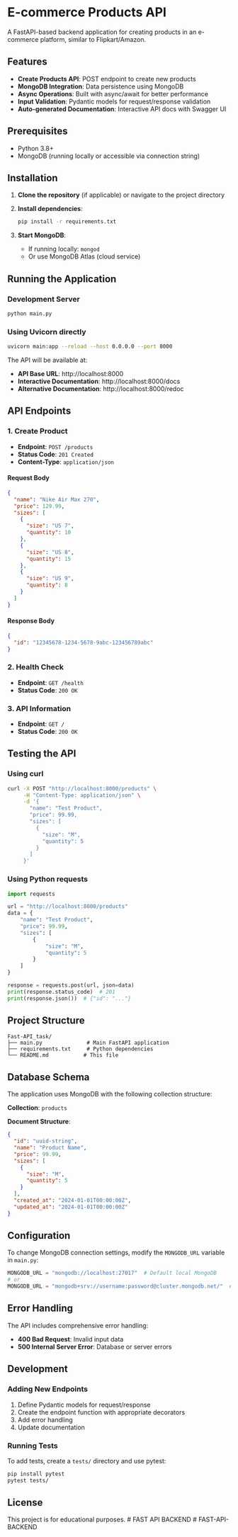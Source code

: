 # E-commerce Products API

A FastAPI-based backend application for creating products in an e-commerce platform, similar to Flipkart/Amazon.

## Features

- **Create Products API**: POST endpoint to create new products
- **MongoDB Integration**: Data persistence using MongoDB
- **Async Operations**: Built with async/await for better performance
- **Input Validation**: Pydantic models for request/response validation
- **Auto-generated Documentation**: Interactive API docs with Swagger UI

## Prerequisites

- Python 3.8+
- MongoDB (running locally or accessible via connection string)

## Installation

1. **Clone the repository** (if applicable) or navigate to the project directory

2. **Install dependencies**:
   ```bash
   pip install -r requirements.txt
   ```

3. **Start MongoDB**:
   - If running locally: `mongod`
   - Or use MongoDB Atlas (cloud service)

## Running the Application

### Development Server
```bash
python main.py
```

### Using Uvicorn directly
```bash
uvicorn main:app --reload --host 0.0.0.0 --port 8000
```

The API will be available at:
- **API Base URL**: http://localhost:8000
- **Interactive Documentation**: http://localhost:8000/docs
- **Alternative Documentation**: http://localhost:8000/redoc

## API Endpoints

### 1. Create Product
- **Endpoint**: `POST /products`
- **Status Code**: `201 Created`
- **Content-Type**: `application/json`

#### Request Body
```json
{
  "name": "Nike Air Max 270",
  "price": 129.99,
  "sizes": [
    {
      "size": "US 7",
      "quantity": 10
    },
    {
      "size": "US 8",
      "quantity": 15
    },
    {
      "size": "US 9",
      "quantity": 8
    }
  ]
}
```

#### Response Body
```json
{
  "id": "12345678-1234-5678-9abc-123456789abc"
}
```

### 2. Health Check
- **Endpoint**: `GET /health`
- **Status Code**: `200 OK`

### 3. API Information
- **Endpoint**: `GET /`
- **Status Code**: `200 OK`

## Testing the API

### Using curl
```bash
curl -X POST "http://localhost:8000/products" \
     -H "Content-Type: application/json" \
     -d '{
       "name": "Test Product",
       "price": 99.99,
       "sizes": [
         {
           "size": "M",
           "quantity": 5
         }
       ]
     }'
```

### Using Python requests
```python
import requests

url = "http://localhost:8000/products"
data = {
    "name": "Test Product",
    "price": 99.99,
    "sizes": [
        {
            "size": "M",
            "quantity": 5
        }
    ]
}

response = requests.post(url, json=data)
print(response.status_code)  # 201
print(response.json())  # {"id": "..."}
```

## Project Structure

```
Fast-API_task/
├── main.py              # Main FastAPI application
├── requirements.txt     # Python dependencies
└── README.md           # This file
```

## Database Schema

The application uses MongoDB with the following collection structure:

**Collection**: `products`

**Document Structure**:
```json
{
  "id": "uuid-string",
  "name": "Product Name",
  "price": 99.99,
  "sizes": [
    {
      "size": "M",
      "quantity": 5
    }
  ],
  "created_at": "2024-01-01T00:00:00Z",
  "updated_at": "2024-01-01T00:00:00Z"
}
```

## Configuration

To change MongoDB connection settings, modify the `MONGODB_URL` variable in `main.py`:

```python
MONGODB_URL = "mongodb://localhost:27017"  # Default local MongoDB
# or
MONGODB_URL = "mongodb+srv://username:password@cluster.mongodb.net/"  # MongoDB Atlas
```

## Error Handling

The API includes comprehensive error handling:
- **400 Bad Request**: Invalid input data
- **500 Internal Server Error**: Database or server errors

## Development

### Adding New Endpoints

1. Define Pydantic models for request/response
2. Create the endpoint function with appropriate decorators
3. Add error handling
4. Update documentation

### Running Tests

To add tests, create a `tests/` directory and use pytest:

```bash
pip install pytest
pytest tests/
```

## License

This project is for educational purposes. #   F A S T   A P I   B A C K E N D  
 #   F A S T - A P I - B A C K E N D  
 